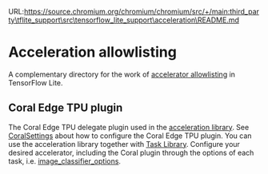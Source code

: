 URL:https://source.chromium.org/chromium/chromium/src/+/main:third_party\tflite_support\src\tensorflow_lite_support\acceleration\README.md
# Acceleration allowlisting

A complementary directory for the work of
[accelerator allowlisting](https://github.com/tensorflow/tensorflow/tree/master/tensorflow/lite/experimental/acceleration)
in TensorFlow Lite.

## Coral Edge TPU plugin

The Coral Edge TPU delegate plugin used in the
[acceleration library](https://github.com/tensorflow/tflite-support/blob/master/tensorflow_lite_support/cc/port/default/tflite_wrapper.h).
See
[CoralSettings](https://github.com/tensorflow/tensorflow/blob/491681a5620e41bf079a582ac39c585cc86878b9/tensorflow/lite/acceleration/configuration/configuration.proto#L601)
about how to configure the Coral Edge TPU plugin. You can use the acceleration
library together with
[Task Library](https://github.com/tensorflow/tflite-support/tree/master/tensorflow_lite_support/cc/task).
Configure your desired accelerator, including the Coral plugin through the
options of each task, i.e.
[image_classifier_options](https://github.com/tensorflow/tflite-support/blob/43f1267b99f1dbc27c7c5b2e1111e1ff6b9121ea/tensorflow_lite_support/cc/task/vision/proto/image_classifier_options.proto#L79).
